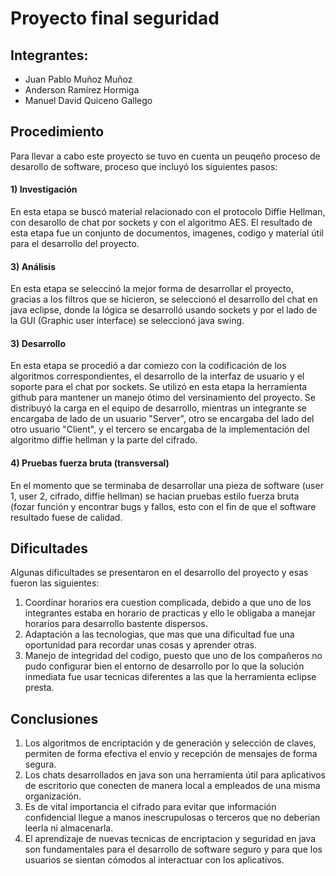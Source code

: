 #                                                                Proyecto final seguridad
## Integrantes:

* Juan Pablo Muñoz Muñoz
* Anderson Ramírez Hormiga
* Manuel David Quiceno Gallego

## Procedimiento
Para llevar a cabo este proyecto se tuvo en cuenta un peuqeño proceso de desarollo de software, proceso que incluyó los siguientes pasos:

#### 1) Investigación
En esta etapa se buscó material relacionado con el protocolo Diffie Hellman, con desarollo de chat por sockets y con el algoritmo AES. El resultado de esta etapa fue un conjunto de documentos, imagenes, codigo y material útil para el desarrollo del proyecto. 
  
#### 3) Análisis
En esta etapa se seleccinó la mejor forma de desarrollar el proyecto, gracias a los filtros que se hicieron, se seleccionó el desarrollo del chat en java eclipse, donde la lógica se desarrolló usando sockets y por el lado de la GUI (Graphic user interface) se seleccionó java swing.
  
#### 3)  Desarrollo
En esta etapa se procedió a dar comiezo con la codificación de los algoritmos correspondientes, el desarrollo de la interfaz de usuario y el soporte para el chat por sockets. Se utilizó en esta etapa la herramienta github para mantener un manejo ótimo del versinamiento del proyecto. Se distribuyó la carga en el equipo de desarrollo, mientras un integrante se encargaba de lado de un usuario "Server", otro se encargaba del lado del otro usuario "Client", y el tercero se encargaba de la implementación del algoritmo diffie hellman y la parte del cifrado.
  
#### 4) Pruebas fuerza bruta (transversal)
En el momento que se terminaba de desarrollar una pieza de software (user 1, user 2, cifrado, diffie hellman) se hacian pruebas estilo fuerza bruta (fozar función y encontrar bugs y fallos, esto con el fin de que el software resultado fuese de calidad. 

## Dificultades
Algunas dificultades se presentaron en el desarrollo del proyecto y esas fueron las siguientes:

1) Coordinar horarios era cuestion complicada, debido a que uno de los integrantes estaba en horario de practicas y ello le obligaba a manejar horarios para desarrollo bastente dispersos.
2) Adaptación a las tecnologias, que mas que una dificultad fue una oportunidad para recordar unas cosas y aprender otras.
3) Manejo de integridad del codigo, puesto que uno de los compañeros no pudo configurar bien el entorno de desarrollo por lo que la solución inmediata fue usar tecnicas diferentes a las que la herramienta eclipse presta.
   
## Conclusiones
1) Los algoritmos de encriptación y de generación y selección de claves, permiten de forma efectiva el envío y recepción de mensajes de forma segura.
2) Los chats desarrollados en java son una herramienta útil para aplicativos de escritorio que conecten de manera local a empleados de una misma organización.
3) Es de vital importancia el cifrado para evitar que información confidencial llegue a manos inescrupulosas o terceros que no deberían leerla ni almacenarla.
4) El aprendizaje de nuevas tecnicas de encriptacion y seguridad en java son fundamentales para el desarrollo de software seguro y para que los usuarios se sientan cómodos al interactuar con los aplicativos.

